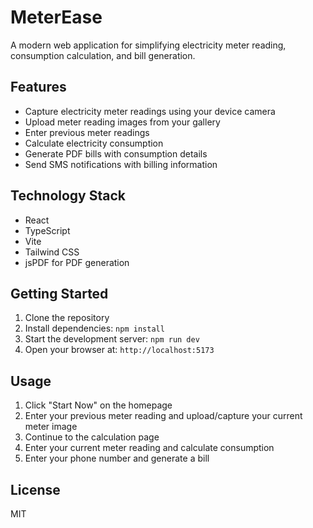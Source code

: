 
# MeterEase

A modern web application for simplifying electricity meter reading, consumption calculation, and bill generation.

## Features

- Capture electricity meter readings using your device camera
- Upload meter reading images from your gallery
- Enter previous meter readings
- Calculate electricity consumption
- Generate PDF bills with consumption details
- Send SMS notifications with billing information

## Technology Stack

- React
- TypeScript
- Vite
- Tailwind CSS
- jsPDF for PDF generation

## Getting Started

1. Clone the repository
2. Install dependencies: `npm install`
3. Start the development server: `npm run dev`
4. Open your browser at: `http://localhost:5173`

## Usage

1. Click "Start Now" on the homepage
2. Enter your previous meter reading and upload/capture your current meter image
3. Continue to the calculation page
4. Enter your current meter reading and calculate consumption
5. Enter your phone number and generate a bill

## License

MIT
